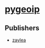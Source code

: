 # [pygeoip](https://pypi.org/project/pygeoip)



## Publishers
- [zaylea](https://pypi.org/user/zaylea)

